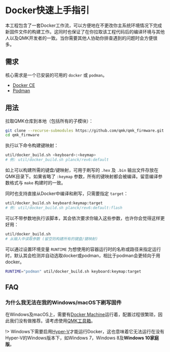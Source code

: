 # Docker快速上手指引

<!---
  original document: 0.14.23:docs/getting_started_docker.md
  git diff 0.14.23 HEAD -- docs/getting_started_docker.md | cat
-->

本工程包含了一套Docker工作流，可以方便地在不更改你主系统环境情况下完成新固件文件的构建工作。这同时也保证了在你拉取该工程代码后的编译环境与其他人以及QMK开发者的一致。当你需要其他人协助你排查遇到的问题时会方便很多。

## 需求

核心需求是一个已安装的可用的 `docker` 或 `podman`。
* [Docker CE](https://docs.docker.com/install/#supported-platforms)
* [Podman](https://podman.io/getting-started/installation)

## 用法

拉取QMK仓库到本地（包括所有的子模块）：

```bash
git clone --recurse-submodules https://github.com/qmk/qmk_firmware.git
cd qmk_firmware
```

执行以下命令构建键映射：
```bash
util/docker_build.sh <keyboard>:<keymap>
# 例: util/docker_build.sh planck/rev6:default
```

如上可以构建所需的键盘/键映射，可用于刷写的 `.hex` 及 `.bin` 输出文件存放在QMK目录下。如果省略了 `:keymap` 参数，所有的键映射都会被编译。留意编译参数格式与 `make` 构建时的一致。

同时也支持直接从Docker中编译和刷写，只需要指定 `target`：

```bash
util/docker_build.sh keyboard:keymap:target
# 例: util/docker_build.sh planck/rev6:default:flash
```

可以不带参数地执行该脚本，其会依次要求你输入这些参数，也许你会觉得这样更好用：

```bash
util/docker_build.sh
# 从输入中读取参数 (留空则构建所有的键盘/键映射)
```

可以通过设置环境变量 `RUNTIME` 为想使用的容器运行时的名称或路径来指定运行时，默认其会检测并自动选取docker或podman，相比于podman会更倾向于用docker。

```bash
RUNTIME="podman" util/docker_build.sh keyboard:keymap:target
```

## FAQ

### 为什么我无法在我的Windows/macOS下刷写固件

在Windows及macOS上，需要有[Docker Machine](http://gw.tnode.com/docker/docker-machine-with-usb-support-on-windows-macos/)运行着，配置过程很繁琐，因此我们没有做推荐。请考虑使用[QMK工具箱](https://github.com/qmk/qmk_toolbox)。

!> Windows下需要启用[Hyper-V](https://docs.microsoft.com/en-us/virtualization/hyper-v-on-windows/quick-start/enable-hyper-v)才能运行Docker，这也意味着它无法运行在没有Hyper-V的Windows版本下，如Windows 7，Windows 8及**Windows 10家庭版**。
